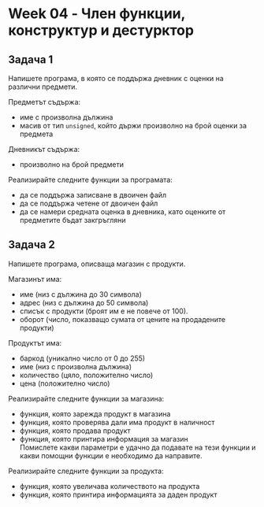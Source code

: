 # Week 04 - Член функции, конструктур и дестурктор


## Задача 1

Напишете програма, в която се поддържа дневник с оценки на различни предмети.

Предметът съдържа:
* име с произволна дължина
* масив от тип `unsigned`, който държи произволно на брой оценки за предмета

Дневникът съдържа:
* произволно на брой предмети

Реализирайте следните функции за програмата:
* да се поддържа записване в двоичен файл
* да се поддържа четене от двоичен файл
* да се намери средната оценка в дневника, като оценките от предметите бъдат закгръгляни

## Задача 2

Напишете програма, описваща магазин с продукти. 

Магазинът има: 
* име (низ с дължина до 30 символа) 
* адрес (низ с дължина до 50 символа) 
* списък с продукти (броят им е не повече от 100).
* оборот (число, показващо сумата от цените на продадените продукти) <br>

Продуктът има: 
* баркод (уникално число от 0 до 255)
* име (низ с произволна дължина) 
* количество (цяло, положително число)
* цена (положително число)

Реализирайте следните функции за магазина: 
- функция, която зарежда продукт в магазина
- функция, която проверява дали има продукт в наличност
- функция, която продава продукт
- функция, която принтира информация за магазин<br>
Помислете какви параметри е удачно да подавате на тези функции и какви помощни функции е необходимо да направите.

Реализирайте следните функции за продукта: 
- функция, която увеличава количеството на продукта
- функция, която принтира информацията за даден продукт

